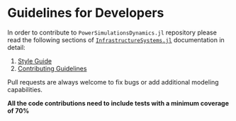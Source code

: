 # Guidelines for Developers

In order to contribute to `PowerSimulationsDynamics.jl` repository please read the following
sections of [`InfrastructureSystems.jl`](https://github.com/nrel-sienna/InfrastructureSystems.jl)
documentation in detail:

1. [Style Guide](https://nrel-sienna.github.io/InfrastructureSystems.jl/stable/style/)
2. [Contributing Guidelines](https://github.com/nrel-sienna/PowerSystems.jl/blob/master/CONTRIBUTING.md)

Pull requests are always welcome to fix bugs or add additional modeling capabilities.

**All the code contributions need to include tests with a minimum coverage of 70%**
